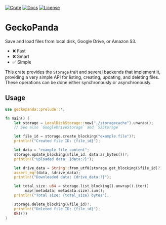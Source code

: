 [![Crate](https://img.shields.io/badge/crates.io-v0.1.0-cc5500?style=for-the-badge)](https://crates.io/crates/geckopanda)
[![Docs](https://img.shields.io/badge/Docs-116611?style=for-the-badge&logo=docs.rs)](https://docs.rs/geckopanda/latest/geckopanda)
[![License](https://img.shields.io/badge/Unlicense-blue?style=for-the-badge&logo=unlicense&logoColor=white)](https://unlicense.org)

# GeckoPanda
Save and load files from local disk, Google Drive, or Amazon S3.
- ❌ Fast
- ❌ Smart
- ✅ Simple

This crate provides the `Storage` trait and several backends that implement it,
providing a very simple API for listing, creating, updating, and deleting files.
These operations can be done either synchronously or asynchronously.

## Usage
```rust
use geckopanda::prelude::*;

fn main() {
    let storage = LocalDiskStorage::new("./storagecache").unwrap();
    // See also `GoogleDriveStorage` and `S3Storage`

    let file_id = storage.create_blocking("example.file")?;
    println!("Created file ID: {file_id}");

    let data = "example file content";
    storage.update_blocking(&file_id, data.as_bytes())?;
    println!("Uploaded data: {data:?}");

    let drive_data = String::from_utf8(storage.get_blocking(&file_id)?)?;
    assert_eq!(data, &drive_data);
    println!("Downloaded data: {drive_data:?}");

    let total_size: u64 = storage.list_blocking().unwrap().iter()
        .map(|metadata| metadata.size).sum();
    println!("Total size: {total_size} bytes");

    storage.delete_blocking(&file_id)?;
    println!("Deleted file ID: {file_id}");
    Ok(())
}
```
